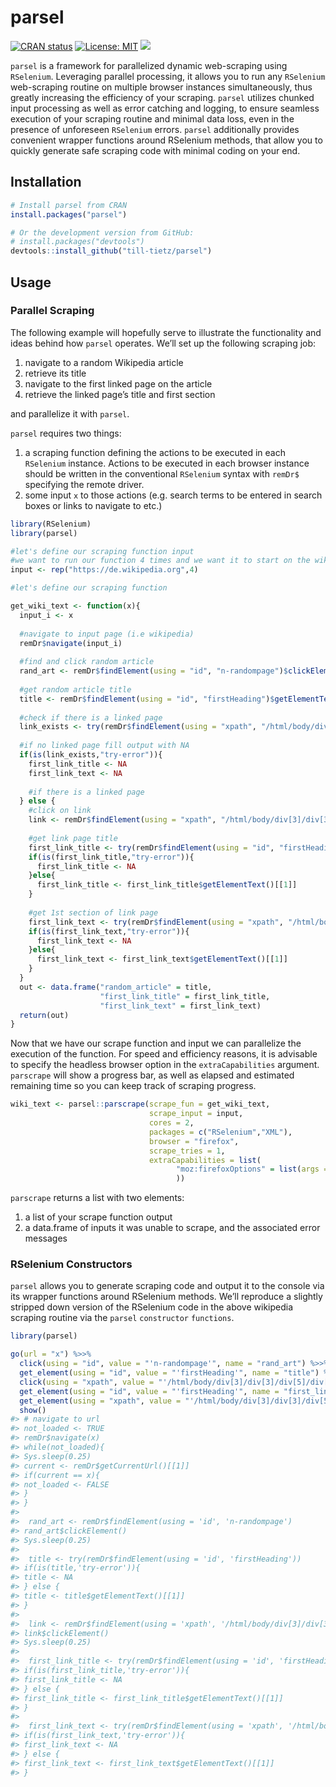 
<!-- README.md is generated from README.Rmd. Please edit that file -->

# parsel

<!-- badges: start -->

[![CRAN
status](https://www.r-pkg.org/badges/version/parsel)](https://CRAN.R-project.org/package=parsel)
[![License:
MIT](https://img.shields.io/badge/License-MIT-orange.svg)](https://opensource.org/licenses/MIT)
![](https://cranlogs.r-pkg.org/badges/grand-total/parsel?color)
<!-- badges: end -->

`parsel` is a framework for parallelized dynamic web-scraping using
`RSelenium`. Leveraging parallel processing, it allows you to run any
`RSelenium` web-scraping routine on multiple browser instances
simultaneously, thus greatly increasing the efficiency of your scraping.
`parsel` utilizes chunked input processing as well as error catching and
logging, to ensure seamless execution of your scraping routine and
minimal data loss, even in the presence of unforeseen `RSelenium`
errors. `parsel` additionally provides convenient wrapper functions
around RSelenium methods, that allow you to quickly generate safe
scraping code with minimal coding on your end.

## Installation

``` r
# Install parsel from CRAN
install.packages("parsel")

# Or the development version from GitHub:
# install.packages("devtools")
devtools::install_github("till-tietz/parsel")
```

## Usage

### Parallel Scraping

The following example will hopefully serve to illustrate the
functionality and ideas behind how `parsel` operates. We’ll set up the
following scraping job:

1.  navigate to a random Wikipedia article
2.  retrieve its title
3.  navigate to the first linked page on the article
4.  retrieve the linked page’s title and first section

and parallelize it with `parsel`.

`parsel` requires two things:

1.  a scraping function defining the actions to be executed in each
    `RSelenium` instance. Actions to be executed in each browser
    instance should be written in the conventional `RSelenium` syntax
    with `remDr$` specifying the remote driver.  
2.  some input `x` to those actions (e.g. search terms to be entered in
    search boxes or links to navigate to etc.)

``` r
library(RSelenium)
library(parsel)

#let's define our scraping function input 
#we want to run our function 4 times and we want it to start on the wikipedia main page each time 
input <- rep("https://de.wikipedia.org",4)

#let's define our scraping function 

get_wiki_text <- function(x){
  input_i <- x
  
  #navigate to input page (i.e wikipedia)
  remDr$navigate(input_i)
  
  #find and click random article 
  rand_art <- remDr$findElement(using = "id", "n-randompage")$clickElement()
  
  #get random article title 
  title <- remDr$findElement(using = "id", "firstHeading")$getElementText()[[1]]
  
  #check if there is a linked page
  link_exists <- try(remDr$findElement(using = "xpath", "/html/body/div[3]/div[3]/div[5]/div[1]/p[1]/a[1]"))
  
  #if no linked page fill output with NA
  if(is(link_exists,"try-error")){
    first_link_title <- NA
    first_link_text <- NA
    
    #if there is a linked page
  } else {
    #click on link
    link <- remDr$findElement(using = "xpath", "/html/body/div[3]/div[3]/div[5]/div[1]/p[1]/a[1]")$clickElement()
    
    #get link page title
    first_link_title <- try(remDr$findElement(using = "id", "firstHeading"))
    if(is(first_link_title,"try-error")){
      first_link_title <- NA
    }else{
      first_link_title <- first_link_title$getElementText()[[1]]
    }
    
    #get 1st section of link page
    first_link_text <- try(remDr$findElement(using = "xpath", "/html/body/div[3]/div[3]/div[5]/div[1]/p[1]"))
    if(is(first_link_text,"try-error")){
      first_link_text <- NA
    }else{
      first_link_text <- first_link_text$getElementText()[[1]]
    }
  }
  out <- data.frame("random_article" = title,
                    "first_link_title" = first_link_title,
                    "first_link_text" = first_link_text)
  return(out)
}
```

Now that we have our scrape function and input we can parallelize the
execution of the function. For speed and efficiency reasons, it is
advisable to specify the headless browser option in the
`extraCapabilities` argument. `parscrape` will show a progress bar, as
well as elapsed and estimated remaining time so you can keep track of
scraping progress.

``` r
wiki_text <- parsel::parscrape(scrape_fun = get_wiki_text,
                               scrape_input = input,
                               cores = 2,
                               packages = c("RSelenium","XML"),
                               browser = "firefox",
                               scrape_tries = 1,
                               extraCapabilities = list(
                                     "moz:firefoxOptions" = list(args = list('--headless'))
                                     ))
```

`parscrape` returns a list with two elements:

1.  a list of your scrape function output
2.  a data.frame of inputs it was unable to scrape, and the associated
    error messages

### RSelenium Constructors

`parsel` allows you to generate scraping code and output it to the
console via its wrapper functions around RSelenium methods. We’ll
reproduce a slightly stripped down version of the RSelenium code in the
above wikipedia scraping routine via the `parsel` `constructor`
`functions`.

``` r
library(parsel)

go(url = "x") %>>%
  click(using = "id", value = "'n-randompage'", name = "rand_art") %>>%
  get_element(using = "id", value = "'firstHeading'", name = "title") %>>%
  click(using = "xpath", value = "'/html/body/div[3]/div[3]/div[5]/div[1]/p[1]/a[1]'", name = "link") %>>%
  get_element(using = "id", value = "'firstHeading'", name = "first_link_title") %>>%
  get_element(using = "xpath", value = "'/html/body/div[3]/div[3]/div[5]/div[1]/p[1]'", name = "first_link_text") %>>%
  show()
#> # navigate to url
#> not_loaded <- TRUE
#> remDr$navigate(x)
#> while(not_loaded){
#> Sys.sleep(0.25)
#> current <- remDr$getCurrentUrl()[[1]]
#> if(current == x){
#> not_loaded <- FALSE
#> }
#> } 
#>  
#>  rand_art <- remDr$findElement(using = 'id', 'n-randompage')
#> rand_art$clickElement()
#> Sys.sleep(0.25) 
#>  
#>  title <- try(remDr$findElement(using = 'id', 'firstHeading')) 
#> if(is(title,'try-error')){ 
#> title <- NA 
#> } else { 
#> title <- title$getElementText()[[1]] 
#> } 
#>  
#>  link <- remDr$findElement(using = 'xpath', '/html/body/div[3]/div[3]/div[5]/div[1]/p[1]/a[1]')
#> link$clickElement()
#> Sys.sleep(0.25) 
#>  
#>  first_link_title <- try(remDr$findElement(using = 'id', 'firstHeading')) 
#> if(is(first_link_title,'try-error')){ 
#> first_link_title <- NA 
#> } else { 
#> first_link_title <- first_link_title$getElementText()[[1]] 
#> } 
#>  
#>  first_link_text <- try(remDr$findElement(using = 'xpath', '/html/body/div[3]/div[3]/div[5]/div[1]/p[1]')) 
#> if(is(first_link_text,'try-error')){ 
#> first_link_text <- NA 
#> } else { 
#> first_link_text <- first_link_text$getElementText()[[1]] 
#> }
```
